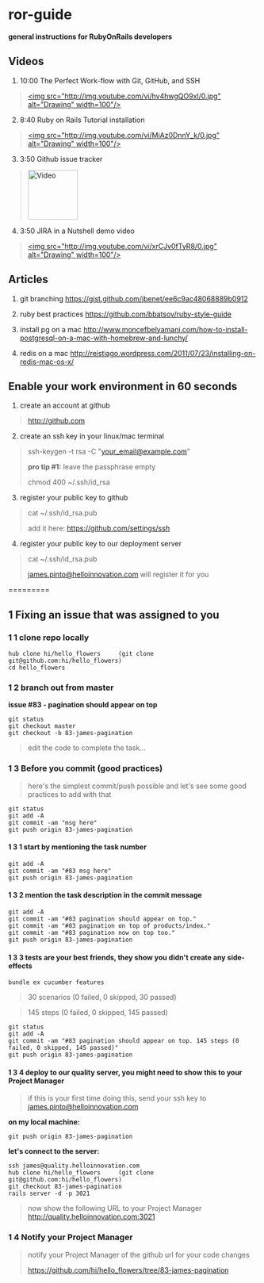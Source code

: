 ror-guide
=========

**general instructions for RubyOnRails developers**


## Videos

1. 10:00  The Perfect Work-flow with Git, GitHub, and SSH
  
  > [<img src="http://img.youtube.com/vi/hv4hwgQO9xI/0.jpg" alt="Drawing" width=100"/>](http://www.youtube.com/watch?v=hv4hwgQO9xI)

2. 8:40 Ruby on Rails Tutorial installation
  
  > [<img src="http://img.youtube.com/vi/MiAz0DnnY_k/0.jpg" alt="Drawing" width=100"/>](http://www.youtube.com/watch?v=MiAz0DnnY_k)

3. 3:50 Github issue tracker
  
  > [<img src="http://7.i.blip.tv/g?src=Mojombo-GitHubIssuesIntroduction494.png&w=259&h=150&fmt=jpg" alt="Video" width="100" style="" />](http://blip.tv/mojombo/github-issues-introduction-2005070)

4. 3:50 JIRA in a Nutshell demo video
  
  > [<img src="http://img.youtube.com/vi/xrCJv0fTyR8/0.jpg" alt="Drawing" width=100"/>](http://www.youtube.com/watch?v=xrCJv0fTyR8)



## Articles

1. git branching
https://gist.github.com/jbenet/ee6c9ac48068889b0912

2. ruby best practices
https://github.com/bbatsov/ruby-style-guide

3. install pg on a mac
http://www.moncefbelyamani.com/how-to-install-postgresql-on-a-mac-with-homebrew-and-lunchy/

4. redis on a mac
http://reistiago.wordpress.com/2011/07/23/installing-on-redis-mac-os-x/





## Enable your work environment in 60 seconds

1. create an account at github

  > http://github.com

2. create an ssh key in your linux/mac terminal

  > ssh-keygen -t rsa -C "your_email@example.com"
  >
  > **pro tip #1:** leave the passphrase empty
  >
  > chmod 400 ~/.ssh/id_rsa

3. register your public key to github

  > cat ~/.ssh/id_rsa.pub
  >
  > add it here: https://github.com/settings/ssh
  
4. register your public key to our deployment server

  > cat ~/.ssh/id_rsa.pub
  > 
  > james.pinto@helloinnovation.com will register it for you






=========

## 1 Fixing an issue that was assigned to you

### 1 1 clone repo locally

```
hub clone hi/hello_flowers     (git clone git@github.com:hi/hello_flowers)
cd hello_flowers
```

### 1 2 branch out from master

**issue #83 - pagination should appear on top**

```
git status
git checkout master
git checkout -b 83-james-pagination
```

> edit the code to complete the task...

### 1 3 Before you commit (good practices)

> here's the simplest commit/push possible
> and let's see some good practices to add with that

```
git status
git add -A
git commit -am "msg here"
git push origin 83-james-pagination
```




#### 1 3 1 start by mentioning the task number

```
git add -A
git commit -am "#83 msg here"
git push origin 83-james-pagination
```

#### 1 3 2 mention the task description in the commit message

```
git add -A
git commit -am "#83 pagination should appear on top."
git commit -am "#83 pagination on top of products/index."
git commit -am "#83 pagination now on top too."
git push origin 83-james-pagination
```



#### 1 3 3 tests are your best friends, they show you didn't create any side-effects


```
bundle ex cucumber features
```

> 30 scenarios (0 failed, 0 skipped, 30 passed)

> 145 steps (0 failed, 0 skipped, 145 passed)



```
git status
git add -A
git commit -am "#83 pagination should appear on top. 145 steps (0 failed, 0 skipped, 145 passed)"
git push origin 83-james-pagination
```




#### 1 3 4 deploy to our quality server, you might need to show this to your Project Manager


> if this is your first time doing this, send your ssh key to james.pinto@helloinnovation.com


**on my local machine:**

```
git push origin 83-james-pagination
```

**let's connect to the server:**

```
ssh james@quality.helloinnovation.com
hub clone hi/hello_flowers     (git clone git@github.com:hi/hello_flowers)
git checkout 83-james-pagination
rails server -d -p 3021
```

> now show the following URL to your Project Manager
http://quality.helloinnovation.com:3021


### 1 4 Notify your Project Manager


> notify your Project Manager of the github url for your code changes
>
> https://github.com/hi/hello_flowers/tree/83-james-pagination



